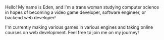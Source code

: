 Hello! My name is Eden, and I'm a trans woman studying computer science in hopes of becoming a video game developer, software engineer, or backend web developer!

I'm currently making various games in various engines and taking online courses on web development. Feel free to join me on my journey!

